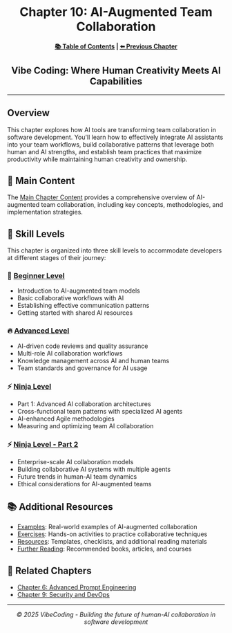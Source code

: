 <div align="center">

# Chapter 10: AI-Augmented Team Collaboration

</div>

<div align="center">

**[📚 Table of Contents](../README.md) | [⬅️ Previous Chapter](../Chapter_09_Security_and_DevOps/README.md)**

</div>

<div align="center">

## Vibe Coding: Where Human Creativity Meets AI Capabilities

</div>

---

## Overview

This chapter explores how AI tools are transforming team collaboration in software development. You'll learn how to effectively integrate AI assistants into your team workflows, build collaborative patterns that leverage both human and AI strengths, and establish team practices that maximize productivity while maintaining human creativity and ownership.

## 🚀 Main Content

The [Main Chapter Content](Chapter_10_Main.md) provides a comprehensive overview of AI-augmented team collaboration, including key concepts, methodologies, and implementation strategies.

## 🎯 Skill Levels

This chapter is organized into three skill levels to accommodate developers at different stages of their journey:

### 💫 [Beginner Level](Chapter_10_Beginner.md)
- Introduction to AI-augmented team models
- Basic collaborative workflows with AI
- Establishing effective communication patterns
- Getting started with shared AI resources

### 🔥 [Advanced Level](Chapter_10_Advanced.md)
- AI-driven code reviews and quality assurance
- Multi-role AI collaboration workflows
- Knowledge management across AI and human teams
- Team standards and governance for AI usage

### ⚡ [Ninja Level](Chapter_10_Ninja_Part1.md)
- Part 1: Advanced AI collaboration architectures
- Cross-functional team patterns with specialized AI agents
- AI-enhanced Agile methodologies
- Measuring and optimizing team AI collaboration

### ⚡ [Ninja Level - Part 2](Chapter_10_Ninja_Part2.md)
- Enterprise-scale AI collaboration models
- Building collaborative AI systems with multiple agents
- Future trends in human-AI team dynamics
- Ethical considerations for AI-augmented teams

## 📚 Additional Resources

- [Examples](./examples/): Real-world examples of AI-augmented collaboration
- [Exercises](./exercises/): Hands-on activities to practice collaborative techniques
- [Resources](./resources/): Templates, checklists, and additional reading materials
- [Further Reading](./resources/further_reading.md): Recommended books, articles, and courses

## 🔗 Related Chapters

- [Chapter 6: Advanced Prompt Engineering](../Chapter_06_Advanced_Prompt_Engineering/README.md)
- [Chapter 9: Security and DevOps](../Chapter_09_Security_and_DevOps/README.md)

---

<div align="center">

*© 2025 VibeCoding - Building the future of human-AI collaboration in software development*

</div>
